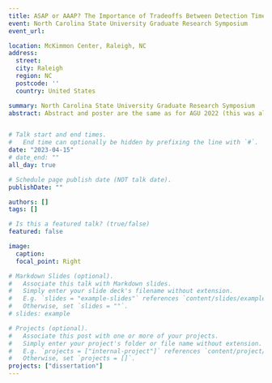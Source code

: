 ```yaml
---
title: ASAP or AAAP? The Importance of Tradeoffs Between Detection Time and Accuracy for Multisource Deforestation Monitoring (same poster as AGU 2022)
event: North Carolina State University Graduate Research Symposium
event_url:

location: McKimmon Center, Raleigh, NC
address:
  street:
  city: Raleigh
  region: NC
  postcode: ''
  country: United States

summary: North Carolina State University Graduate Research Symposium
abstract: Abstract and poster are the same as for AGU 2022 (this was allowed and encouraged; the organizers did not want to put more burden on students).


# Talk start and end times.
#   End time can optionally be hidden by prefixing the line with `#`.
date: "2023-04-15"
# date_end: ""
all_day: true

# Schedule page publish date (NOT talk date).
publishDate: ""

authors: []
tags: []

# Is this a featured talk? (true/false)
featured: false

image:
  caption:
  focal_point: Right

# Markdown Slides (optional).
#   Associate this talk with Markdown slides.
#   Simply enter your slide deck's filename without extension.
#   E.g. `slides = "example-slides"` references `content/slides/example-slides.md`.
#   Otherwise, set `slides = ""`.
# slides: example

# Projects (optional).
#   Associate this post with one or more of your projects.
#   Simply enter your project's folder or file name without extension.
#   E.g. `projects = ["internal-project"]` references `content/project/deep-learning/index.md`.
#   Otherwise, set `projects = []`.
projects: ["dissertation"]
---
```

